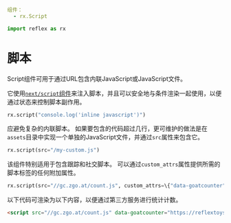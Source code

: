 ```yaml
组件：
  - rx.Script
```

```python exec
import reflex as rx
```

# 脚本

Script组件可用于通过URL包含内联JavaScript或JavaScript文件。

它使用[`next/script`组件](https://nextjs.org/docs/app/api-reference/components/script)来注入脚本，并且可以安全地与条件渲染一起使用，以便通过状态来控制脚本副作用。

```python
rx.script("console.log('inline javascript')")
```

应避免复杂的内联脚本。
如果要包含的代码超过几行，更可维护的做法是在`assets`目录中实现一个单独的JavaScript文件，并通过`src`属性来包含它。

```python
rx.script(src="/my-custom.js")
```

该组件特别适用于包含跟踪和社交脚本。
可以通过`custom_attrs`属性提供所需的脚本标签的任何附加属性。

```python
rx.script(src="//gc.zgo.at/count.js", custom_attrs=\{"data-goatcounter": "https://reflextoys.goatcounter.com/count"})
```

以下代码可渲染为以下内容，以便通过第三方服务进行统计计数。

```html
<script src="//gc.zgo.at/count.js" data-goatcounter="https://reflextoys.goatcounter.com/count" data-nscript="afterInteractive"></script>
```

